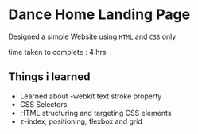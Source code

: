 
# Dance Home Landing Page


Designed a simple Website using `HTML` and `CSS` only 

time taken to complete : 4 hrs

## Things i learned

- Learned about -webkit text stroke property
- CSS Selectors
- HTML structuring and targeting CSS elements
- z-index, positioning, flexbox and grid


